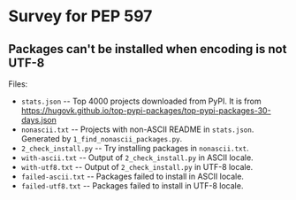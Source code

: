 # Survey for PEP 597

## Packages can't be installed when encoding is not UTF-8

Files:

* `stats.json` -- Top 4000 projects downloaded from PyPI. It is from https://hugovk.github.io/top-pypi-packages/top-pypi-packages-30-days.json
* `nonascii.txt` -- Projects with non-ASCII README in `stats.json`.  Generated by `1_find_nonascii_packages.py`.
* `2_check_install.py` -- Try installing packages in `nonascii.txt`.
* `with-ascii.txt` -- Output of `2_check_install.py` in ASCII locale.
* `with-utf8.txt` -- Output of `2_check_install.py` in UTF-8 locale.
* `failed-ascii.txt` -- Packages failed to install in ASCII locale.
* `failed-utf8.txt` -- Packages failed to install in UTF-8 locale.
